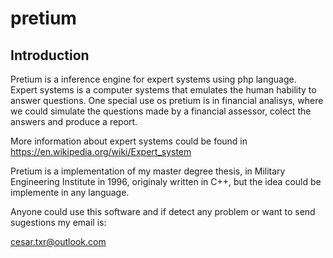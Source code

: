 # pretium
Introduction
------------

Pretium is a inference engine for expert systems using php language.
Expert systems is a computer systems that emulates the human hability to answer questions.
One special use os pretium is in financial analisys, where we could simulate the questions made by a financial assessor, colect the answers and produce a report. 

More information about expert systems could be found in https://en.wikipedia.org/wiki/Expert_system

Pretium is a implementation of my master degree thesis, in Military Engineering Institute in 1996, originaly written in C++, but the idea could be implemente in any language.

Anyone could use this software and if detect any problem or want to send sugestions my email is:

cesar.txr@outlook.com
